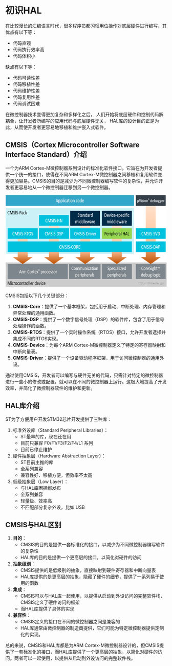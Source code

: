 # 初识HAL

在比较漫长的汇编语言时代，很多程序员都习惯用位操作对底层硬件进行编写，其优点有以下等：
- 代码直观
- 代码执行效率高
- 代码体积小

缺点有以下等：
- 代码可读性差
- 代码移植性差
- 代码维护性差
- 代码复用性差
- 代码调试困难

在微控制器技术变得更加复杂和多样化之后，
人们开始将底层硬件和控制代码解耦合，让开发者所编写的应用代码与底层硬件无关，
HAL库的设计目的正是为此，从而使开发者更容易地移植和维护嵌入式软件。

## CMSIS（Cortex Microcontroller Software Interface Standard）介绍

一个为ARM Cortex-M微控制器系列设计的标准化软件接口。它旨在为开发者提供一个统一的接口，使得在不同ARM Cortex-M微控制器之间移植和复用软件变得更加容易。CMSIS的目的是减少为不同微控制器编写软件的复杂性，并允许开发者更容易地从一个微控制器迁移到另一个微控制器。

![CMSIS结构图](/images/嵌入式/CMSIS架构图.png)

CMSIS包括以下几个关键部分：
1. **CMSIS-Core**：提供了一个基本框架，包括用于启动、中断处理、内存管理和异常处理的通用函数。
2. **CMSIS-DSP**：提供了一个数字信号处理（DSP）的软件库，包含了用于信号处理操作的函数。
3. **CMSIS-RTOS**：提供了一个实时操作系统（RTOS）接口，允许开发者选择并集成不同的RTOS实现。
4. **CMSIS-Device**：为每个ARM Cortex-M微控制器定义了特定的寄存器映射和中断向量表。
5. **CMSIS-Driver**：提供了一个设备驱动程序框架，用于访问微控制器的通用外设。

通过使用CMSIS，开发者可以编写与硬件无关的代码，只需针对特定的微控制器进行一些小的修改或配置，就可以在不同的微控制器上运行。这极大地提高了开发效率，并简化了微控制器软件的维护和更新。




## HAL库介绍
ST为了方便用户开发STM32芯片开发提供了三种库：
1. 标准外设库（Standard Peripheral Libraries）：
    - ST最早的库，现在还在用
    - 目前只兼容 F0/F1/F3/F2/F4/L1 系列
    - 目前已停止维护
2. 硬件抽象层（Hardware Abstraction Layer）：
    - ST目前主推的库
    - 全系列兼容
    - 兼容性好、移植方便，但效率不太高
3. 低级抽象层（Low Layer）：
    - 与HAL库困捆绑发布
    - 全系列兼容
    - 轻量级、效率高
    - 不匹配部分复杂外设，比如 USB

## CMSIS与HAL区别

1. **目的**：
    - CMSIS的目的是提供一套标准化的接口，以减少为不同微控制器编写软件的复杂性
    - HAL库的目的是提供一个更高层的接口，以简化对硬件的访问
2. **抽象级别**：
    - CMSIS提供的是低级别的抽象，直接映射到硬件寄存器和中断向量表
    - HAL库提供的是更高层的抽象，隐藏了硬件的细节，提供了一系列易于使用的函数
3. **集成**：
    - CMSIS可以与HAL库一起使用，以提供从启动到外设访问的完整软件栈，CMSIS定义了硬件访问的框架
    - 而HAL库提供了具体的实现
4. **兼容性**：
    - CMSIS定义的接口在不同的微控制器之间是兼容的
    - HAL库通常由微控制器的制造商提供，它们可能为特定微控制器提供定制化的实现。

总的来说，CMSIS和HAL库都是为ARM Cortex-M微控制器设计的，但CMSIS提供了一套标准化的接口，而HAL库提供了一个更高层的抽象，以简化对硬件的访问。两者可以一起使用，以提供从启动到外设访问的完整软件栈。
